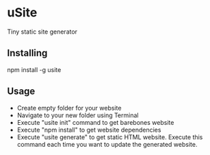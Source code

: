 # uSite
Tiny static site generator

## Installing
npm install -g usite

## Usage
- Create empty folder for your website
- Navigate to your new folder using Terminal
- Execute "usite init" command to get barebones website
- Execute "npm install" to get website dependencies
- Execute "usite generate" to get static HTML website. Execute this command each time you want to update the generated website.